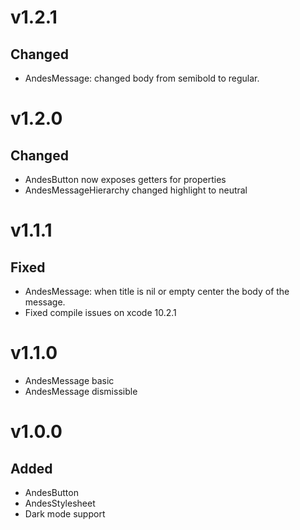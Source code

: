 # v1.2.1
## Changed
- AndesMessage: changed body from semibold to regular.

# v1.2.0
## Changed
- AndesButton now exposes getters for properties
- AndesMessageHierarchy changed highlight to neutral

# v1.1.1
## Fixed
- AndesMessage: when title is nil or empty center the body of the message.
- Fixed compile issues on xcode 10.2.1

# v1.1.0
- AndesMessage basic
- AndesMessage dismissible

# v1.0.0
## Added
- AndesButton
- AndesStylesheet
- Dark mode support
